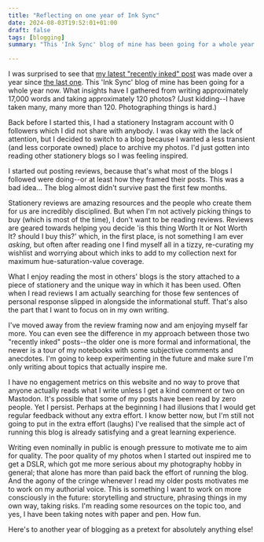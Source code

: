 ```yaml
---
title: "Reflecting on one year of Ink Sync"
date: 2024-08-03T19:52:01+01:00
draft: false 
tags: [blogging]
summary: "This 'Ink Sync' blog of mine has been going for a whole year now. What insights have I gathered from writing approximately 17,000 words and taking approximately 120 photos?"

---
```


I was surprised to see that [my latest "recently inked" post](/blog/recently-inked-jul-2024) was made over a year since [the last one](/blog/currently-inked-2023-06-07/). This 'Ink Sync' blog of mine has been going for a whole year now. What insights have I gathered from writing approximately 17,000 words and taking approximately 120 photos? (Just kidding--I have taken many, many more than 120. Photographing things is hard.)

Back before I started this, I had a stationery Instagram account with 0 followers which I did not share with anybody. I was okay with the lack of attention, but I decided to switch to a blog because I wanted a less transient (and less corporate owned) place to archive my photos. I'd just gotten into reading other stationery blogs so I was feeling inspired.

I started out posting reviews, because that's what most of the blogs I followed were doing--or at least how they framed their posts. This was a bad idea... The blog almost didn't survive past the first few months.

Stationery reviews are amazing resources and the people who create them for us are incredibly disciplined. But when I'm not actively picking things to buy (which is most of the time), I don't want to be reading reviews. Reviews are geared towards helping you decide 'is this thing Worth It or Not Worth It? should I buy this?' which, in the first place, is not something I am ever _asking,_ but often after reading one I find myself all in a tizzy, re-curating my wishlist and worrying about which inks to add to my collection next for maximum hue-saturation-value coverage.

What I enjoy reading the most in others' blogs is the story attached to a piece of stationery and the unique way in which it has been used. Often when I read reviews I am actually searching for those few sentences of personal response slipped in alongside the informational stuff. That's also the part that I want to focus on in my own writing.

I've moved away from the review framing now and am enjoying myself far more. You can even see the difference in my approach between those two "recently inked" posts--the older one is more formal and informational, the newer is a tour of my notebooks with some subjective comments and anecdotes. I'm going to keep experimenting in the future and make sure I'm only writing about topics that actually inspire me.

I have no engagement metrics on this website and no way to prove that anyone actually reads what I write unless I get a kind comment or two on Mastodon. It's possible that some of my posts have been read by zero people. Yet I persist. Perhaps at the beginning I had illusions that I would get regular feedback without any extra effort. I know better now, but I'm still not going to put in the extra effort (laughs) I've realised that the simple act of running this blog is already satisfying and a great learning experience. 

Writing even nominally in public is enough pressure to motivate me to aim for quality. The poor quality of my photos when I started out inspired me to get a DSLR, which got me more serious about my photography hobby in general; that alone has more than paid back the effort of running the blog. And the agony of the cringe whenever I read my older posts motivates me to work on my authorial voice. This is something I want to work on more consciously in the future: storytelling and structure, phrasing things in my own way, taking risks. I'm reading some resources on the topic too, and yes, I have been taking notes with paper and pen. How fun.

Here's to another year of blogging as a pretext for absolutely anything else!

